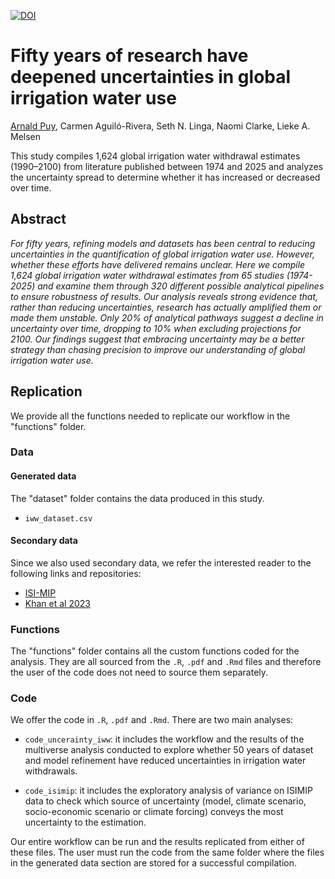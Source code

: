 
[![DOI](https://zenodo.org/badge/DOI/10.5281/zenodo.14710666.svg)](https://doi.org/10.5281/zenodo.14710666)

# Fifty years of research have deepened uncertainties in global irrigation water use

[Arnald Puy](https://www.arnaldpuy.com/), Carmen Aguiló-Rivera, Seth N. Linga, Naomi Clarke, Lieke A. Melsen

This study compiles 1,624 global irrigation water withdrawal estimates (1990–2100) 
from literature published between 1974 and 2025 and analyzes the uncertainty spread 
to determine whether it has increased or decreased over time.

## Abstract

*For fifty years, refining models and datasets has been central to reducing 
uncertainties in the quantification of global irrigation water use. However, 
whether these efforts have delivered remains unclear. Here we compile 1,624 
global irrigation water withdrawal estimates from 65 studies (1974-2025) and 
examine them through 320 different possible analytical pipelines to ensure 
robustness of results. Our analysis reveals strong evidence that, rather than 
reducing uncertainties, research has actually amplified them or made them 
unstable. Only 20\% of analytical pathways suggest a decline in uncertainty 
over time, dropping to 10\% when excluding projections for 2100. Our findings 
suggest that embracing uncertainty may be a better strategy than chasing 
precision to improve our understanding of global irrigation water use.*

## Replication

We provide all the functions needed to replicate our workflow in the "functions" folder.

### Data

#### Generated data

The "dataset" folder contains the data produced in this study. 

* `iww_dataset.csv`   

#### Secondary data

Since we also used secondary data, we refer the interested reader to the following
links and repositories:

* [ISI-MIP](https://www.isimip.org/)
* [Khan et al 2023](https://www.nature.com/articles/s41597-023-02086-2)

### Functions

The "functions" folder contains all the custom functions coded for the analysis.
They are all sourced from the `.R`, `.pdf` and `.Rmd` files and therefore the 
user of the code does not need to source them separately.

### Code

We offer the code in `.R`, `.pdf` and `.Rmd`. There are two main analyses:

* `code_uncerainty_iww`: it includes the workflow and the results of the multiverse
analysis conducted to explore whether 50 years of dataset and model refinement
have reduced uncertainties in irrigation water withdrawals.

* `code_isimip`: it includes the exploratory analysis of variance on ISIMIP data
to check which source of uncertainty (model, climate scenario, socio-economic scenario
or climate forcing) conveys the most uncertainty to the estimation.

Our entire workflow can be run and the 
results replicated from either of these files. The user must run the code from the 
same folder where the files in the generated data section are stored for a successful 
compilation.


